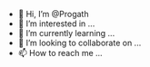 - 👋 Hi, I’m @Progath
- 👀 I’m interested in ...
- 🌱 I’m currently learning ...
- 💞️ I’m looking to collaborate on ...
- 📫 How to reach me ...

<!---
Progath/Progath is a ✨ special ✨ repository because its `README.md` (this file) appears on your GitHub profile.
You can click the Preview link to take a look at your changes.
--->
